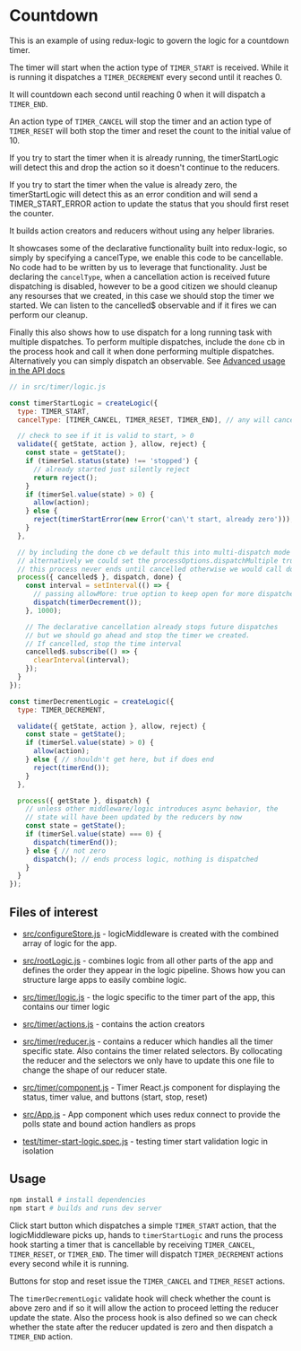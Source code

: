 # Countdown

This is an example of using redux-logic to govern the logic for a countdown timer.

The timer will start when the action type of `TIMER_START` is received. While it is running it dispatches a `TIMER_DECREMENT` every second until it reaches 0.

It will countdown each second until reaching 0 when it will dispatch a `TIMER_END`.

An action type of `TIMER_CANCEL` will stop the timer and an action type of `TIMER_RESET` will both stop the timer and reset the count to the initial value of 10.

If you try to start the timer when it is already running, the timerStartLogic will detect this and drop the action so it doesn't continue to the reducers.

If you try to start the timer when the value is already zero, the timerStartLogic will detect this as an error condition and will send a TIMER_START_ERROR action to update the status that you should first reset the counter.

It builds action creators and reducers without using any helper libraries.

It showcases some of the declarative functionality built into redux-logic, so simply by specifying a cancelType, we enable this code to be cancellable. No code had to be written by us to leverage that functionality. Just be declaring the `cancelType`, when a cancellation action is received future dispatching is disabled, however to be a good citizen we should cleanup any resourses that we created, in this case we should stop the timer we started. We can listen to the cancelled$ observable and if it fires we can perform our cleanup.

Finally this also shows how to use dispatch for a long running task with multiple dispatches. To perform multiple dispatches, include the `done` cb in the process hook and call it when done performing multiple dispatches. Alternatively you can simply dispatch an observable. See [Advanced usage in the API docs](../../docs/api.md#advanced-usage)


```js
// in src/timer/logic.js

const timerStartLogic = createLogic({
  type: TIMER_START,
  cancelType: [TIMER_CANCEL, TIMER_RESET, TIMER_END], // any will cancel

  // check to see if it is valid to start, > 0
  validate({ getState, action }, allow, reject) {
    const state = getState();
    if (timerSel.status(state) !== 'stopped') {
      // already started just silently reject
      return reject();
    }
    if (timerSel.value(state) > 0) {
      allow(action);
    } else {
      reject(timerStartError(new Error('can\'t start, already zero')));
    }
  },

  // by including the done cb we default this into multi-dispatch mode
  // alternatively we could set the processOptions.dispatchMultiple true
  // this process never ends until cancelled otherwise we would call done
  process({ cancelled$ }, dispatch, done) {
    const interval = setInterval(() => {
      // passing allowMore: true option to keep open for more dispatches
      dispatch(timerDecrement());
    }, 1000);

    // The declarative cancellation already stops future dispatches
    // but we should go ahead and stop the timer we created.
    // If cancelled, stop the time interval
    cancelled$.subscribe(() => {
      clearInterval(interval);
    });
  }
});

const timerDecrementLogic = createLogic({
  type: TIMER_DECREMENT,

  validate({ getState, action }, allow, reject) {
    const state = getState();
    if (timerSel.value(state) > 0) {
      allow(action);
    } else { // shouldn't get here, but if does end
      reject(timerEnd());
    }
  },

  process({ getState }, dispatch) {
    // unless other middleware/logic introduces async behavior, the
    // state will have been updated by the reducers by now
    const state = getState();
    if (timerSel.value(state) === 0) {
      dispatch(timerEnd());
    } else { // not zero
      dispatch(); // ends process logic, nothing is dispatched
    }
  }
});
```

## Files of interest

 - [src/configureStore.js](./src/configureStore.js) - logicMiddleware is created with the combined array of logic for the app.

 - [src/rootLogic.js](./src/rootLogic.js) - combines logic from all other parts of the app and defines the order they appear in the logic pipeline. Shows how you can structure large apps to easily combine logic.

 - [src/timer/logic.js](./src/timer/logic.js) - the logic specific to the timer part of the app, this contains our timer logic

 - [src/timer/actions.js](./src/timer/actions.js) - contains the action creators

 - [src/timer/reducer.js](./src/timer/reducer.js) - contains a reducer which handles all the timer specific state. Also contains the timer related selectors. By collocating the reducer and the selectors we only have to update this one file to change the shape of our reducer state.

 - [src/timer/component.js](./src/timer/component.js) - Timer React.js component for displaying the status, timer value, and buttons (start, stop, reset)

 - [src/App.js](./src/App.js) - App component which uses redux connect to provide the polls state and bound action handlers as props

 - [test/timer-start-logic.spec.js](./test/timer-start-logic.spec.js) - testing timer start validation logic in isolation

## Usage

```bash
npm install # install dependencies
npm start # builds and runs dev server
```

Click start button which dispatches a simple `TIMER_START` action, that the logicMiddleware picks up, hands to `timerStartLogic` and runs the process hook starting a timer that is cancellable by receiving `TIMER_CANCEL`, `TIMER_RESET`, or `TIMER_END`. The timer will dispatch `TIMER_DECREMENT` actions every second while it is running.

Buttons for stop and reset issue the `TIMER_CANCEL` and `TIMER_RESET` actions.

The `timerDecrementLogic` validate hook will check whether the count is above zero and if so it will allow the action to proceed letting the reducer update the state. Also the process hook is also defined so we can check whether the state after the reducer updated is zero and then dispatch a `TIMER_END` action.
